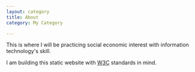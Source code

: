 ```yaml
---
layout: category
title: About 
category: My Category

---
```


This is where I will be practicing social economic interest with information technology's skill. 

I am building this static website with [W3C](http://w3.org/standards/) standards in mind.

